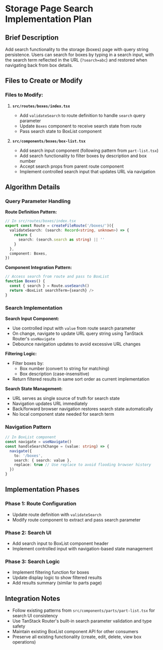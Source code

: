 # Storage Page Search Implementation Plan

## Brief Description

Add search functionality to the storage (boxes) page with query string persistence. Users can search for boxes by typing in a search input, with the search term reflected in the URL (`?search=abc`) and restored when navigating back from box details.

## Files to Create or Modify

### Files to Modify:

1. **`src/routes/boxes/index.tsx`**
   - Add `validateSearch` to route definition to handle `search` query parameter
   - Update `Boxes` component to receive search state from route
   - Pass search state to BoxList component

2. **`src/components/boxes/box-list.tsx`** 
   - Add search input component (following pattern from `part-list.tsx`)
   - Add search functionality to filter boxes by description and box number
   - Accept search props from parent route component
   - Implement controlled search input that updates URL via navigation

## Algorithm Details

### Query Parameter Handling

**Route Definition Pattern:**
```typescript
// In src/routes/boxes/index.tsx
export const Route = createFileRoute('/boxes/')({
  validateSearch: (search: Record<string, unknown>) => {
    return {
      search: (search.search as string) || ''
    }
  },
  component: Boxes,
})
```

**Component Integration Pattern:**
```typescript
// Access search from route and pass to BoxList
function Boxes() {
  const { search } = Route.useSearch()
  return <BoxList searchTerm={search} />
}
```

### Search Implementation

**Search Input Component:**
- Use controlled input with `value` from route search parameter
- On change, navigate to update URL query string using TanStack Router's `useNavigate`
- Debounce navigation updates to avoid excessive URL changes

**Filtering Logic:**
- Filter boxes by:
  - Box number (convert to string for matching)  
  - Box description (case-insensitive)
- Return filtered results in same sort order as current implementation

**Search State Management:**
- URL serves as single source of truth for search state
- Navigation updates URL immediately 
- Back/forward browser navigation restores search state automatically
- No local component state needed for search term

### Navigation Pattern

```typescript
// In BoxList component  
const navigate = useNavigate()
const handleSearchChange = (value: string) => {
  navigate({
    to: '/boxes',
    search: { search: value },
    replace: true // Use replace to avoid flooding browser history
  })
}
```

## Implementation Phases

### Phase 1: Route Configuration
- Update route definition with `validateSearch`
- Modify route component to extract and pass search parameter

### Phase 2: Search UI 
- Add search input to BoxList component header
- Implement controlled input with navigation-based state management

### Phase 3: Search Logic
- Implement filtering function for boxes
- Update display logic to show filtered results
- Add results summary (similar to parts page)

## Integration Notes

- Follow existing patterns from `src/components/parts/part-list.tsx` for search UI consistency
- Use TanStack Router's built-in search parameter validation and type safety
- Maintain existing BoxList component API for other consumers
- Preserve all existing functionality (create, edit, delete, view box operations)